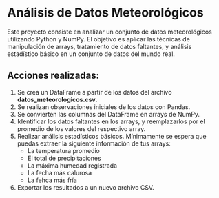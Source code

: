 # Análisis de Datos Meteorológicos

Este proyecto consiste en analizar un conjunto de datos meteorológicos utilizando Python y NumPy. 
El objetivo es aplicar las técnicas de manipulación de arrays, tratamiento de datos faltantes, 
y análisis estadístico básico en un conjunto de datos del mundo real.

## Acciones realizadas:
1. Se crea un DataFrame a partir de los datos del archivo **datos_meteorologicos.csv**.
2. Se realizan observaciones iniciales de los datos con Pandas.
3. Se convierten las columnas del DataFrame en arrays de NumPy.
4. Identificar los datos faltantes en los arrays, y reemplazarlos por el promedio de los valores del respectivo array.
5. Realizar análisis estadísticos básicos. Mínimamente se espera que puedas extraer la siguiente información de tus arrays:
    * La temperatura promedio
    * El total de precipitaciones
    * La máxima humedad registrada
    * La fecha más calurosa
    * La fehca más fría
6. Exportar los resultados a un nuevo archivo CSV.
